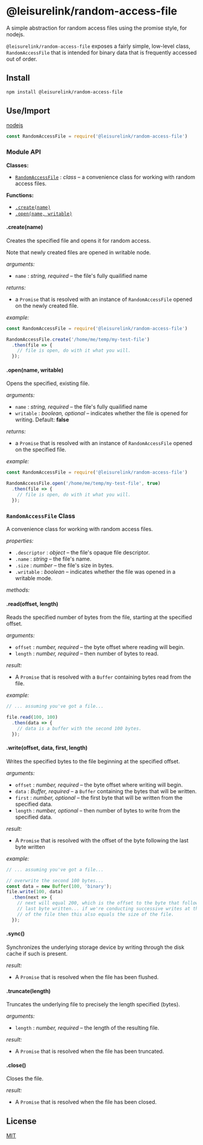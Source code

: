 # @leisurelink/random-access-file

A simple abstraction for random access files using the promise style, for nodejs.

`@leisurelink/random-access-file` exposes a fairly simple, low-level class, `RandomAccessFile` that is intended for binary data that is frequently accessed out of order.

## Install

```bash
npm install @leisurelink/random-access-file 
```

## Use/Import

[nodejs](https://nodejs.org/en/)
```javascript
const RandomAccessFile = require('@leisurelink/random-access-file')
```

### Module API

**Classes:**

* [`RandomAccessFile`](#user-content-randomaccessfile-class) : _class_ &ndash; a convenience class for working with random access files.

**Functions:**

* [`.create(name)`](#user-content-create)
* [`.open(name, writable)`](#user-content-open)

#### .create(name)

Creates the specified file and opens it for random access.

Note that newly created files are opened in writable node.

_arguments:_
* `name` : _string, required_ &ndash; the file's fully quailified name

_returns:_
* a `Promise` that is resolved with an instance of `RandomAccessFile` opened on the newly created file.

_example:_
```javascript
const RandomAccessFile = require('@leisurelink/random-access-file')

RandomAccessFile.create('/home/me/temp/my-test-file')
  .then(file => {
    // file is open, do with it what you will.
  });
```

#### .open(name, writable)

Opens the specified, existing file.

_arguments:_
* `name` : _string, required_ &ndash; the file's fully quailified name
* `writable` : _boolean, optional_ &ndash; indicates whether the file is opened for writing. Default: **false**

_returns:_
* a `Promise` that is resolved with an instance of `RandomAccessFile` opened on the specified file.

_example:_
```javascript
const RandomAccessFile = require('@leisurelink/random-access-file')

RandomAccessFile.open('/home/me/temp/my-test-file', true)
  .then(file => {
    // file is open, do with it what you will.
  });
```

### `RandomAccessFile` Class

A convenience class for working with random access files.

_properties:_
* `.descriptor` : _object_ &ndash; the file's opaque file descriptor.
* `.name` : _string_ &ndash; the file's name.
* `.size` : _number_ &ndash; the file's size in bytes.
* `.writable` : _boolean_ &ndash; indicates whether the file was opened in a writable mode.

_methods:_
#### .read(offset, length)
Reads the specified number of bytes from the file, starting at the specified offset.

_arguments:_
* `offset` : _number, required_ &ndash; the byte offset where reading will begin.
* `length` : _number, required_ &ndash; then number of bytes to read.

_result:_
* A `Promise` that is resolved with a `Buffer` containing bytes read from the file.

_example:_
```javascript
// ... assuming you've got a file...

file.read(100, 100)
  .then(data => {
    // data is a buffer with the second 100 bytes.
  });
```

#### .write(offset, data, first, length)
Writes the specified bytes to the file beginning at the specified offset.

_arguments:_
* `offset` : _number, required_ &ndash; the byte offset where writing will begin.
* `data` : _Buffer, required_ &ndash; a `Buffer` containing the bytes that will be written.
* `first` : _number, optional_ &ndash; the first byte that will be written from the specified data.
* `length` : _number, optional_ &ndash; then number of bytes to write from the specified data.

_result:_
* A `Promise` that is resolved with the offset of the byte following the last byte written

_example:_
```javascript
// ... assuming you've got a file...

// overwrite the second 100 bytes...
const data = new Buffer(100, 'binary');
file.write(100, data)
  .then(next => {
    // next will equal 200, which is the offset to the byte that follows the 
    // last byte written... if we're conducting successive writes at the end
    // of the file then this also equals the size of the file.
  });
```


#### .sync()
Synchronizes the underlying storage device by writing through the disk cache if such is present.

_result:_
* A `Promise` that is resolved when the file has been flushed.

#### .truncate(length)
Truncates the underlying file to precisely the length specified (bytes).

_arguments:_
* `length` : _number, required_ &ndash; the length of the resulting file.

_result:_
* A `Promise` that is resolved when the file has been truncated.

#### .close()
Closes the file.

_result:_
* A `Promise` that is resolved when the file has been closed.

## License

[MIT](https://github.com/LeisureLink/random-access-file/blob/master/LICENSE)

